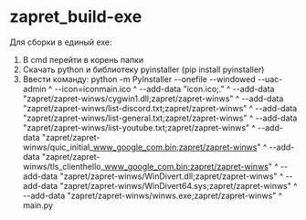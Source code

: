 # zapret_build-exe

Для сборки в единый exe:
1. В cmd перейти в корень папки
2. Скачать python и библиотеку pyinstaller (pip install pyinstaller)
3. Ввести команду:
python -m PyInstaller --onefile --windowed --uac-admin ^
--icon=iconmain.ico ^
--add-data "icon.ico;." ^
--add-data "zapret/zapret-winws/cygwin1.dll;zapret/zapret-winws" ^
--add-data "zapret/zapret-winws/list-discord.txt;zapret/zapret-winws" ^
--add-data "zapret/zapret-winws/list-general.txt;zapret/zapret-winws" ^
--add-data "zapret/zapret-winws/list-youtube.txt;zapret/zapret-winws" ^
--add-data "zapret/zapret-winws/quic_initial_www_google_com.bin;zapret/zapret-winws" ^
--add-data "zapret/zapret-winws/tls_clienthello_www_google_com.bin;zapret/zapret-winws" ^
--add-data "zapret/zapret-winws/WinDivert.dll;zapret/zapret-winws" ^
--add-data "zapret/zapret-winws/WinDivert64.sys;zapret/zapret-winws" ^
--add-data "zapret/zapret-winws/winws.exe;zapret/zapret-winws" ^
main.py
